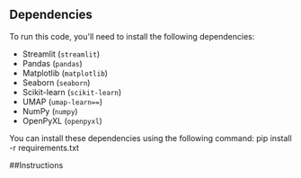 ## Dependencies

To run this code, you'll need to install the following dependencies:

* Streamlit (`streamlit`)
* Pandas (`pandas`)
* Matplotlib (`matplotlib`)
* Seaborn (`seaborn`)
* Scikit-learn (`scikit-learn`)
* UMAP (`umap-learn==`)
* NumPy (`numpy`)
* OpenPyXL (`openpyxl`)

You can install these dependencies using the following command:
pip install -r requirements.txt

##Instructions

